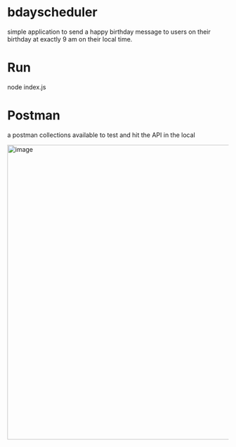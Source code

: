 # bdayscheduler
simple application to send a happy birthday message to users on their birthday at exactly 9 am on their local time.

# Run
node index.js

# Postman
a postman collections available to test and hit the API in the local

<img width="671" alt="image" src="https://github.com/Lawvia/bdayscheduler/assets/22694963/c6cb2e0d-83d1-49d3-b294-72ae3636d24e">


